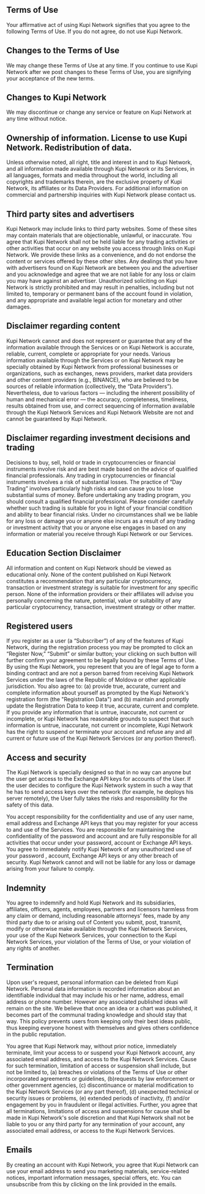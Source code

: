 ## Terms of Use

Your affirmative act of using Kupi Network signifies that you agree to the following Terms of Use. If you do not agree, do not use Kupi Network.

## Changes to the Terms of Use
We may change these Terms of Use at any time. If you continue to use Kupi Network after we post changes to these Terms of Use, you are signifying your acceptance of the new terms.

## Changes to Kupi Network
We may discontinue or change any service or feature on Kupi Network at any time without notice.

## Ownership of information. License to use Kupi Network. Redistribution of data.
Unless otherwise noted, all right, title and interest in and to Kupi Network, and all information made available through Kupi Network or its Services, in all languages, formats and media throughout the world, including all copyrights and trademarks therein, are the exclusive property of Kupi Network, its affiliates or its Data Providers.
For additional information on commercial and partnership inquiries with Kupi Network please contact us.

## Third party sites and advertisers

Kupi Network may include links to third party websites. Some of these sites may contain materials that are objectionable, unlawful, or inaccurate. You agree that Kupi Network shall not be held liable for any trading activities or other activities that occur on any website you access through links on Kupi Network. We provide these links as a convenience, and do not endorse the content or services offered by these other sites. Any dealings that you have with advertisers found on Kupi Network are between you and the advertiser and you acknowledge and agree that we are not liable for any loss or claim you may have against an advertiser.
Unauthorized soliciting on Kupi Network is strictly prohibited and may result in penalties, including but not limited to, temporary or permanent bans of the account found in violation, and any appropriate and available legal action for monetary and other damages.

## Disclaimer regarding content

Kupi Network cannot and does not represent or guarantee that any of the information available through the Services or on Kupi Network is accurate, reliable, current, complete or appropriate for your needs. Various information available through the Services or on Kupi Network may be specially obtained by Kupi Network from professional businesses or organizations, such as exchanges, news providers, market data providers and other content providers (e.g., BINANCE), who are believed to be sources of reliable information (collectively, the “Data Providers”). Nevertheless, due to various factors — including the inherent possibility of human and mechanical error — the accuracy, completeness, timeliness, results obtained from use, and correct sequencing of information available through the Kupi Network Services and Kupi Network Website are not and cannot be guaranteed by Kupi Network.

## Disclaimer regarding investment decisions and trading

Decisions to buy, sell, hold or trade in cryptocurrencies or financial instruments involve risk and are best made based on the advice of qualified financial professionals. Any trading in cryptocurrencies or financial instruments involves a risk of substantial losses. The practice of “Day Trading” involves particularly high risks and can cause you to lose substantial sums of money. Before undertaking any trading program, you should consult a qualified financial professional. Please consider carefully whether such trading is suitable for you in light of your financial condition and ability to bear financial risks. Under no circumstances shall we be liable for any loss or damage you or anyone else incurs as a result of any trading or investment activity that you or anyone else engages in based on any information or material you receive through Kupi Network or our Services.


## Education Section Disclaimer
All information and content on Kupi Network should be viewed as educational only.
None of the content published on Kupi Network constitutes a recommendation that any particular cryptocurrency, transaction or investment strategy is suitable for investment for any specific person. None of the information providers or their affiliates will advise you personally concerning the nature, potential, value or suitability of any particular cryptocurrency, transaction, investment strategy or other matter.

## Registered users

If you register as a user (a “Subscriber”) of any of the features of Kupi Network, during the registration process you may be prompted to click an “Register Now,” “Submit” or similar button; your clicking on such button will further confirm your agreement to be legally bound by these Terms of Use.
By using the Kupi Network, you represent that you are of legal age to form a binding contract and are not a person barred from receiving Kupi Network Services under the laws of the Republic of Moldova or other applicable jurisdiction. You also agree to: (a) provide true, accurate, current and complete information about yourself as prompted by the Kupi Network's registration form (the "Registration Data") and (b) maintain and promptly update the Registration Data to keep it true, accurate, current and complete. If you provide any information that is untrue, inaccurate, not current or incomplete, or Kupi Network has reasonable grounds to suspect that such information is untrue, inaccurate, not current or incomplete, Kupi Network has the right to suspend or terminate your account and refuse any and all current or future use of the Kupi Network Services (or any portion thereof).

## Access and security

The Kupi Network is specially designed so that in no way can anyone but the user get access to the Exchange API keys  for accounts of the User. If the user decides to configure the Kupi Network system in such a way that he has to send access keys over the network (for example, he deploys his server remotely), the User fully takes the risks and responsibility for the safety of this data.

You accept responsibility for the confidentiality and use of any user name, email address and Exchange API keys that you may register for your access to and use of the Services. You are responsible for maintaining the confidentiality of the password and account and are fully responsible for all activities that occur under your password, account or Exchange API keys. You agree to immediately notify Kupi Network of any unauthorized use of your password , account, Exchange API keys or any other breach of security. Kupi Network cannot and will not be liable for any loss or damage arising from your failure to comply.

## Indemnity

You agree to indemnify and hold Kupi Network and its subsidiaries, affiliates, officers, agents, employees, partners and licensors harmless from any claim or demand, including reasonable attorneys' fees, made by any third party due to or arising out of Content you submit, post, transmit, modify or otherwise make available through the Kupi Network Services, your use of the Kupi Network Services, your connection to the Kupi Network Services, your violation of the Terms of Use, or your violation of any rights of another.

## Termination

Upon user's request, personal information can be deleted from Kupi Network. Personal data information is recorded information about an identifiable individual that may include his or her name, address, email address or phone number. However any associated published ideas will remain on the site. We believe that once an idea or a chart was published, it becomes part of the communal trading knowledge and should stay that way. This policy prevents users from keeping only their best ideas public, thus keeping everyone honest with themselves and gives others confidence in the public reputation.

You agree that Kupi Network may, without prior notice, immediately terminate, limit your access to or suspend your Kupi Network account, any associated email address, and access to the Kupi Network Services. Cause for such termination, limitation of access or suspension shall include, but not be limited to, (a) breaches or violations of the Terms of Use or other incorporated agreements or guidelines, (b)requests by law enforcement or other government agencies, (c) discontinuance or material modification to the Kupi Network Services (or any part thereof), (d) unexpected technical or security issues or problems, (e) extended periods of inactivity, (f) and/or engagement by you in fraudulent or illegal activities. Further, you agree that all terminations, limitations of access and suspensions for cause shall be made in Kupi Network's sole discretion and that Kupi Network shall not be liable to you or any third party for any termination of your account, any associated email address, or access to the Kupi Network Services.

## Emails

By creating an account with Kupi Network, you agree that Kupi Network can use your email address to send you marketing materials, service-related notices, important information messages, special offers, etc. You can unsubscribe from this by clicking on the link provided in the emails.
